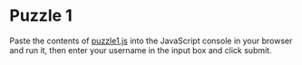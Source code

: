 # Puzzle 1

Paste the contents of [puzzle1.js](puzzle1.js) into the JavaScript console in your browser and run it, then enter your username in the input box and click submit.
